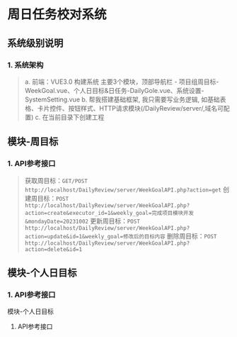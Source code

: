 # 周日任务校对系统

## 系统级别说明
### 1. 系统架构
> a. 前端：VUE3.0 构建系统 主要3个模块，顶部导航栏 - 项目组周目标-WeekGoal.vue、个人日目标&日任务-DailyGole.vue、系统设置-SystemSetting.vue
> b. 帮我搭建基础框架, 我只需要写业务逻辑, 如基础表格、卡片控件、按钮样式、HTTP请求模块(/DailyReview/server/,域名可配置)
> c. 在当前目录下创建工程





## 模块-周目标
### 1. API参考接口
> 获取周目标：`GET/POST http://localhost/DailyReview/server/WeekGoalAPI.php?action=get`
> 创建周目标：`POST http://localhost/DailyReview/server/WeekGoalAPI.php?action=create&executor_id=1&weekly_goal=完成项目模块开发&mondayDate=20231002`
> 更新周目标：`POST http://localhost/DailyReview/server/WeekGoalAPI.php?action=update&id=1&weekly_goal=修改后的目标内容`
> 删除周目标：`POST http://localhost/DailyReview/server/WeekGoalAPI.php?action=delete&id=1`

###


## 模块-个人日目标
### 1. API参考接口
 模块-个人日目标
 1. API参考接口



